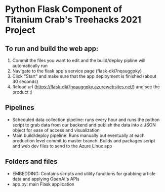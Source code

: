 # Python Flask Component of Titanium Crab's Treehacks 2021 Project

## To run and build the web app:

1) Commit the files you want to edit and the build/deploy pipline will automatically run
2) Navigate to the flask app's service page (flask-dki7nqauggpky)
3) Click "Start" and make sure that the app deployment is finished (about 30 seconds)
4) Reload url (https://flask-dki7nqauggpky.azurewebsites.net/) and see the product :)

## Pipelines
* Scheduled data collection pipeline: runs every hour and runs the python script to grab data from our backend and publish
the data into a JSON object for ease of access and visualization
* Main build/deploy pipeline: Runs manually but eventually at each production level commit to master branch. Builds and 
packages script and web dev files to send to the Azure Linux app

## Folders and files
* EMBEDDING: Contains scripts and utility functions for grabbing article data and applying OpenAI's APIs
* app.py: main Flask application